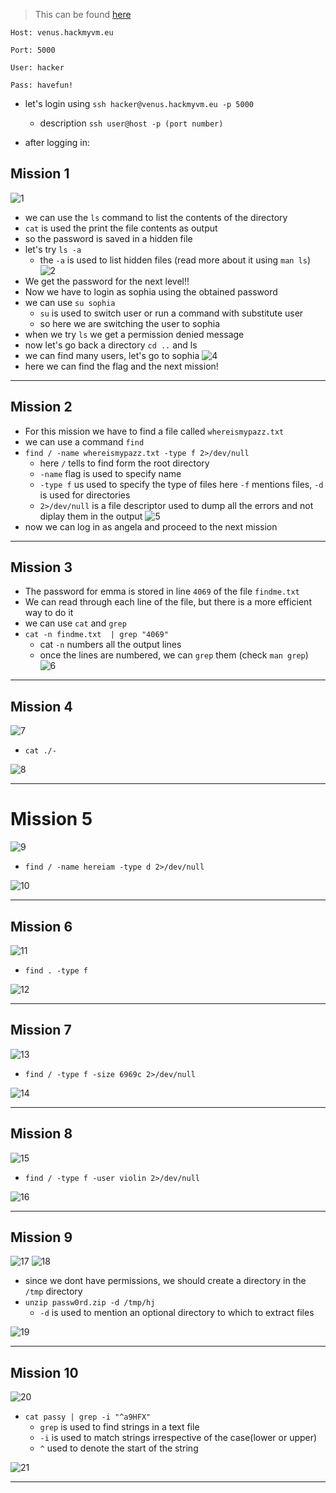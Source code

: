 > This can be found [here](https://hackmyvm.eu/venus/)
```
Host: venus.hackmyvm.eu

Port: 5000

User: hacker

Pass: havefun!
```

- let's login using `ssh hacker@venus.hackmyvm.eu -p 5000`
	- description `ssh user@host -p (port number)`


- after logging in:

## Mission 1
![1](images/1.png)
- we can use the `ls` command to list the contents of the directory
- `cat` is used the print the file contents as output
- so the password is saved in a hidden file
- let's try `ls -a` 
	- the `-a` is used to list hidden files (read more about it using `man ls`)
![2](images/2.png)
- We get the password for the next level!!
- Now we have to login as sophia using the obtained password
- we can use `su sophia`
	- `su` is used to switch user or run a command  with substitute user
	- so here we are switching the user to sophia
- when we try `ls` we get a permission denied message
- now let's go back a directory `cd ..` and ls
- we can find many users, let's go to sophia
![4](images/4.png)
- here we can find the flag and the next mission!

***

## Mission 2

- For this mission we have to find a file called `whereismypazz.txt` 
- we can use a command `find`
- `find / -name whereismypazz.txt -type f 2>/dev/null`
	- here `/` tells to find form the root directory
	- `-name` flag is used to specify name
	- `-type f` us used to specify the type of files here `-f` mentions files, `-d` is used for directories
	- `2>/dev/null` is a file descriptor used to dump all the errors and not diplay them in the output
![5](images/5.png)
- now we can log in as angela and proceed to the next mission

*** 

## Mission 3

- The password for emma is stored in line `4069` of the file `findme.txt`
- We can read through each line of the file, but there is a more efficient way to do it
- we can use `cat` and `grep`
- `cat -n findme.txt  | grep "4069"`
	- cat `-n` numbers all the output lines
	- once the lines are numbered, we can `grep` them (check `man grep`)
![6](images/6.png)

***

## Mission 4

![7](images/7.png)

- `cat ./-`

![8](images/8.png)

***

# Mission 5

![9](images/9.png)

- `find / -name hereiam -type d 2>/dev/null`
	
![10](images/10.png)

***
## Mission 6

![11](images/11.png) 
- `find . -type f`

![12](images/12.png)

***
## Mission 7

![13](images/13.png)
- `find / -type f -size 6969c 2>/dev/null`

![14](images/14.png)

***

## Mission 8

![15](images/15.png)
- `find / -type f -user violin 2>/dev/null`

![16](images/16.png)
***
## Mission 9 

![17](images/17.png)
![18](images/18.png)
- since we dont have permissions,  we should create a directory in the `/tmp` directory
- `unzip passw0rd.zip -d /tmp/hj`
	- `-d` is used to mention an optional directory to which to extract files

![19](images/19.png)

***

## Mission 10

![20](images/20.png)
- `cat passy | grep -i "^a9HFX"`
	- `grep` is used to find strings in a text file
	- `-i` is used to match strings irrespective of the case(lower or upper)
	- `^` used to denote the start of the string

![21](images/21.png)

***
